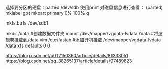 # 

选择要分区的硬盘：parted /dev/sdb
使用print 对磁盘信息进行查看：
(parted) mklabel gpt
mkpart primary 0% 100%
q

mkfs.btrfs /dev/sdb1



mkdir /data   #创建数据文件夹
mount /dev/mapper/vgdata-lvdata /data #将逻辑卷挂载到/data
vim /etc/fastab  #添加开机挂载
	/dev/mapper/vgdata-lvdata /data  xfs  defaults 0 0 

https://blog.csdn.net/u012150360/article/details/81333051
https://blog.csdn.net/qq_38265137/article/details/97489823


